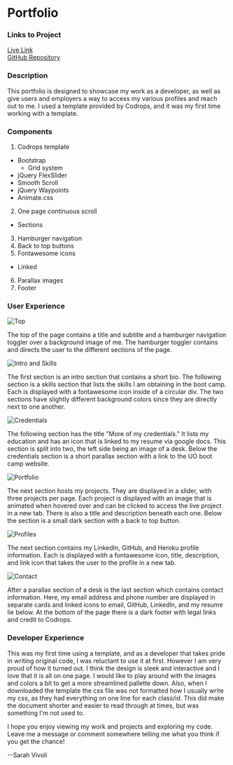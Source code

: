 # Portfolio

### Links to Project

[Live Link](https://svivoli.github.io/Portfolio-Simple-Blue/)  
[GitHub Repository](https://github.com/svivoli/Portfolio-new)

### Description

This portfolio is designed to showcase my work as a developer, as well as give users and employers a way to access my various profiles and reach out to me. I used a template provided by Codrops, and it was my first time working with a template.

### Components

1. Codrops template
- Bootstrap
    * Grid system
- jQuery FlexSlider
- Smooth Scroll
- jQuery Waypoints
- Animate.css
2. One page continuous scroll
- Sections
3. Hamburger navigation
4. Back to top buttons
5. Fontawesome icons
- Linked
6. Parallax images
7. Footer

### User Experience

![Top](https://i.imgur.com/TUOUHv5.jpg)

The top of the page contains a title and subtitle and a hamburger navigation toggler over a background image of me. The hamburger toggler contains and directs the user to the different sections of the page.

![Intro and Skills](https://i.imgur.com/HtQAYGt.png)

The first section is an intro section that contains a short bio. The following section is a skills section that lists the skills I am obtaining in the boot camp. Each is displayed with a fontawesome icon inside of a circular div. The two sections have slightly different background colors since they are directly next to one another.

![Credentials](https://i.imgur.com/fWs6Vtc.jpg)

The following section has the title "More of my credentials." It lists my education and has an icon that is linked to my resume via google docs. This section is split into two, the left side being an image of a desk. Below the credentials section is a short parallax section with a link to the UO boot camp website.

![Portfolio](https://i.imgur.com/eQLC0RF.jpg)

The next section hosts my projects. They are displayed in a slider, with three projects per page. Each project is displayed with an image that is animated when hovered over and can be clicked to access the live project in a new tab. There is also a title and description beneath each one. Below the section is a small dark section with a back to top button.

![Profiles](https://i.imgur.com/aIpL5dL.png)

The next section contains my LinkedIn, GitHub, and Heroku profile information. Each is displayed with a fontawesome icon, title, description, and link icon that takes the user to the profile in a new tab.

![Contact](https://i.imgur.com/yLbnBlL.png)

After a parallax section of a desk is the last section which contains contact information. Here, my email address and phone number are displayed in separate cards and linked icons to email, GitHub, LinkedIn, and my resume lie below. At the bottom of the page there is a dark footer with legal links and credit to Codrops.

### Developer Experience

This was my first time using a template, and as a developer that takes pride in writing original code, I was reluctant to use it at first. However I am very proud of how it turned out. I think the design is sleek and interactive and I love that it is all on one page. I would like to play around with the images and colors a bit to get a more streamlined pallette down. Also, when I downloaded the template the css file was not formatted how I usually write my css, as they had everything on one line for each class/id. This did make the document shorter and easier to read through at times, but was something I'm not used to.

I hope you enjoy viewing my work and projects and exploring my code. Leave me a message or comment somewhere telling me what you think if you get the chance!

--Sarah Vivoli
